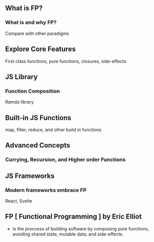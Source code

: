 ## What is FP?
### What is and why FP?
Compare with other paradigms

## Explore Core Features
First class functions, pure functions, closures, side-effects

## JS Library
### Function Composition
Ramda library

## Built-in JS Functions
map, filter, reduce, and other build in functions

## Advanced Concepts
### Currying, Recursion, and Higher order Functions

## JS Frameworks
### Modern frameworks embrace FP
React, Svelte

## FP [ Functional Programming ] by Eric Elliot
- Is the proccess of building software by composing
  pure functions, avoiding shared state, mutable data,
  and side-effects.